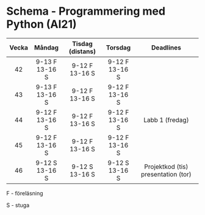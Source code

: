 # Schema - Programmering med Python (AI21)

| Vecka |        Måndag        |  Tisdag (distans)  |       Torsdag       |              Deadlines              |
| :---: | :------------------: | :----------------: | :-----------------: | :---------------------------------: |
|  42   | 9-13 F <br>  13-16 S | 9-12 F <br>13-16 S | 9-12 F <br> 13-16 S |                                     |
|  43   | 9-13 F <br>  13-16 S | 9-12 F <br>13-16 S | 9-12 F <br>13-16 S  |                                     |
|  44   |  9-12 F <br>13-16 S  | 9-12 F <br>13-16 S | 9-12 F <br>13-16 S  |           Labb 1 (fredag)           |
|  45   |  9-12 F <br>13-16 S  | 9-12 F <br>13-16 S | 9-12 F <br>13-16 S  |                                     |
|  46   |  9-12 S <br>13-16 S  | 9-12 S <br>13-16 S | 9-12 S <br>13-16 S  | Projektkod (tis) presentation (tor) |

F - föreläsning

S - stuga
